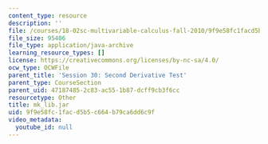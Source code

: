 ```yaml
---
content_type: resource
description: ''
file: /courses/18-02sc-multivariable-calculus-fall-2010/9f9e58fc1facd5b5c664b79ca6dd6c9f_mk_lib.jar
file_size: 95406
file_type: application/java-archive
learning_resource_types: []
license: https://creativecommons.org/licenses/by-nc-sa/4.0/
ocw_type: OCWFile
parent_title: 'Session 30: Second Derivative Test'
parent_type: CourseSection
parent_uid: 47187485-2c83-ac55-1b87-dcff9cb3f6cc
resourcetype: Other
title: mk_lib.jar
uid: 9f9e58fc-1fac-d5b5-c664-b79ca6dd6c9f
video_metadata:
  youtube_id: null
---
```

